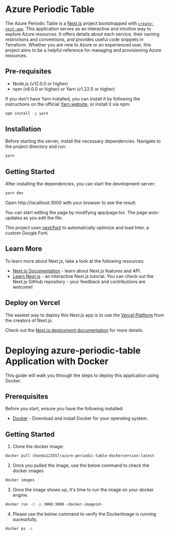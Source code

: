 # Azure Periodic Table

The Azure Periodic Table is a [Next.js](https://nextjs.org/) project bootstrapped with [`create-next-app`](https://github.com/vercel/next.js/tree/canary/packages/create-next-app). This application serves as an interactive and intuitive way to explore Azure resources. It offers details about each service, their naming restrictions and conventions, and provides useful code snippets in Terraform. Whether you are new to Azure or an experienced user, this project aims to be a helpful reference for managing and provisioning Azure resources.

## Pre-requisites

- Node.js (v12.0.0 or higher)
- npm (v6.0.0 or higher) or Yarn (v1.22.0 or higher)

If you don't have Yarn installed, you can install it by following the instructions on the official [Yarn website](https://classic.yarnpkg.com/en/docs/install), or install it via npm:

```bash
npm install -g yarn
```

## Installation

Before starting the server, install the necessary dependencies. Navigate to the project directory and run:

```bash
yarn
```

## Getting Started

After installing the dependencies, you can start the development server:

```bash
yarn dev
```

Open http://localhost:3000 with your browser to see the result.

You can start editing the page by modifying app/page.tsx. The page auto-updates as you edit the file.

This project uses [next/font](https://nextjs.org/docs/pages/building-your-application/optimizing/fonts) to automatically optimize and load Inter, a custom Google Font.

## Learn More

To learn more about Next.js, take a look at the following resources:

- [Next.js Documentation](https://nextjs.org/docs) - learn about Next.js features and API.
- [Learn Next.js](https://nextjs.org/learn/foundations/about-nextjs) - an interactive Next.js tutorial.
  You can check out the Next.js GitHub repository - your feedback and contributions are welcome!

## Deploy on Vercel

The easiest way to deploy this Next.js app is to use the [Vercel Platform](https://vercel.com/new?utm_medium=default-template&filter=next.js&utm_source=create-next-app&utm_campaign=create-next-app-readme) from the creators of Next.js.

Check out the [Next.js deployment documentation](https://nextjs.org/docs/pages/building-your-application/deploying) for more details.

# Deploying azure-periodic-table Application with Docker

This guide will walk you through the steps to deploy this application using Docker.

## Prerequisites

Before you start, ensure you have the following installed:

- [Docker](https://docs.docker.com/engine/install/) - Download and install Docker for your operating system.

## Getting Started

1. Clone the docker image:

```bash
docker pull chandu123557/azure-periodic-table-dockerversion:latest
```
2. Once you pulled the image, use the below command to check the docker images
   
```bash
docker images
```
3. Once the image shows up, it's time to run the image on your docker engine.

```bash
docker run -d -p 3000:3000 <docker-imageid>
```
4. Please use the below command to verify the DockerImage is running sucessfully.

```bash
docker ps -a
```
